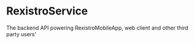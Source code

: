 # RexistroService
The backend API powering RexistroMobileApp, web client and other third party users'
